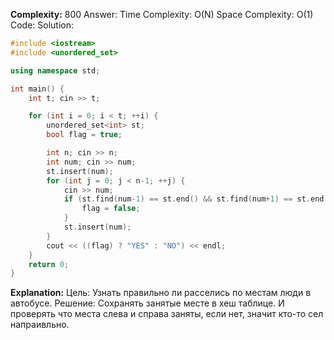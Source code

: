 **Complexity:** 800
Answer:
	Time Complexity: O(N)
	Space Complexity: O(1)
Code:
Solution:
```cpp
#include <iostream>
#include <unordered_set>

using namespace std;

int main() {
    int t; cin >> t;

    for (int i = 0; i < t; ++i) {
        unordered_set<int> st;
        bool flag = true;

        int n; cin >> n;
        int num; cin >> num;
        st.insert(num);
        for (int j = 0; j < n-1; ++j) {
            cin >> num;
            if (st.find(num-1) == st.end() && st.find(num+1) == st.end()) {
                flag = false;
            }
            st.insert(num);
        }
        cout << ((flag) ? "YES" : "NO") << endl;
    }
    return 0;
}
```
**Explanation:**
	Цель: Узнать правильно ли расселись по местам люди в автобусе.
	Решение: Сохранять занятые месте в хеш таблице. И проверять что места слева и справа заняты, если нет, значит кто-то сел напраивльно.
